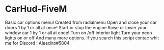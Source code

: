 # CarHud-FiveM

Basic car options menu!
Created from radialmenu
Open and close your car doors 1 by 1 or all at once!
Start or stop the engine
Raise or lower your window car 1 by 1 or all at once!
Turn on /off interior light
Turn your neon lights on or off
And many more options.
If you search this script contac whit me for Discord : Aleexiito#5804
